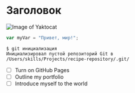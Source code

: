 # Заголовок
![Image of Yaktocat](https://octodex.github.com/images/yaktocat.png)
``` javascript
var myVar = "Привет, мир!";
```
```
$ git инициализация
Инициализировал пустой репозиторий Git в /Users/skills/Projects/recipe-repository/.git/
```
- [ ] Turn on GitHub Pages
- [ ] Outline my portfolio
- [ ] Introduce myself to the world
